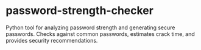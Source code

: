 # password-strength-checker
Python tool for analyzing password strength and generating secure passwords. Checks against common passwords, estimates crack time, and provides security recommendations.
